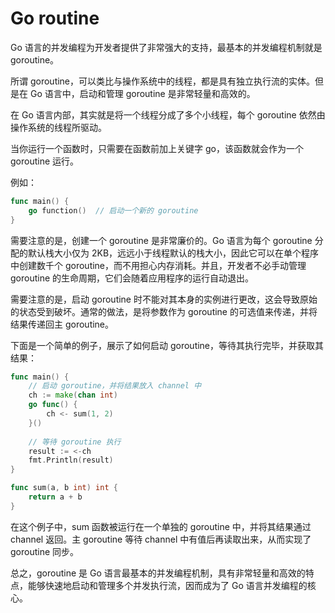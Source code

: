 # Go routine
Go 语言的并发编程为开发者提供了非常强大的支持，最基本的并发编程机制就是 goroutine。

所谓 goroutine，可以类比与操作系统中的线程，都是具有独立执行流的实体。但是在 Go 语言中，启动和管理 goroutine 是非常轻量和高效的。

在 Go 语言内部，其实就是将一个线程分成了多个小线程，每个 goroutine 依然由操作系统的线程所驱动。

当你运行一个函数时，只需要在函数前加上关键字 go，该函数就会作为一个 goroutine 运行。

例如：
```go
func main() {
    go function()  // 启动一个新的 goroutine
}
```

需要注意的是，创建一个 goroutine 是非常廉价的。Go 语言为每个 goroutine 分配的默认栈大小仅为 2KB，远远小于线程默认的栈大小，因此它可以在单个程序中创建数千个 goroutine，而不用担心内存消耗。并且，开发者不必手动管理 goroutine 的生命周期，它们会随着应用程序的运行自动退出。

需要注意的是，启动 goroutine 时不能对其本身的实例进行更改，这会导致原始的状态受到破坏。通常的做法，是将参数作为 goroutine 的可选值来传递，并将结果传递回主 goroutine。

下面是一个简单的例子，展示了如何启动 goroutine，等待其执行完毕，并获取其结果：
```go
func main() {
    // 启动 goroutine，并将结果放入 channel 中
    ch := make(chan int)
    go func() {
        ch <- sum(1, 2)
    }()
    
    // 等待 goroutine 执行
    result := <-ch
    fmt.Println(result)
}

func sum(a, b int) int {
    return a + b
}
```

在这个例子中，sum 函数被运行在一个单独的 goroutine 中，并将其结果通过 channel 返回。主 goroutine 等待 channel 中有值后再读取出来，从而实现了 goroutine 同步。

总之，goroutine 是 Go 语言最基本的并发编程机制，具有非常轻量和高效的特点，能够快速地启动和管理多个并发执行流，因而成为了 Go 语言并发编程的核心。